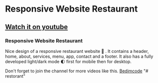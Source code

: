 # Responsive Website Restaurant

## [Watch it on youtube]()

### Responsive Website Restaurant

Nice design of a responsive restaurant website 🥗 . It contains a header, home, about, services, menu, app, contact and a footer. It also has a fully developed light/dark mode 🌓 first for mobile then for desktop.

Don't forget to join the channel for more videos like this.
[Bedimcode](https://www.youtube.com/channel/UCEzLeU7OURzqrpOBYHLXf4w)
"# restorant" 
